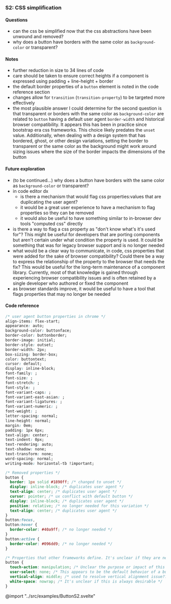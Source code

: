 ### S2: CSS simplification

#### Questions

- can the css be simplified now that the css abstractions have been unwound and removed?
- why does a button have borders with the same color as `background-color` or transparent?

#### Notes

- further reduction in size to 34 lines of code
- care should be taken to ensure correct heights if a component is expressed using padding + line-height + border
- the default border properties of a `button` element is noted in the code reference section
- changes allow for `transition` (`transition-property`) to be targeted more effectively
- the most plausible answer I could determine for the second question is that transparent or borders with the same color as `background-color` are related to `button` having a default user agent `border-width` and historical browser compatibility. It appears this has been in practice since bootstrap era css frameworks. This choice likely predates the `unset` value. Additionally, when dealing with a design system that has bordered, ghost, or other design variations, setting the border to transparent or the same color as the background might work around sizing issues where the size of the border impacts the dimensions of the button

#### Future exploration

- (to be continued...) why does a button have borders with the same color as `background-color` or transparent?
- in code editor dx
  - is there a mechanism that would flag css properties:values that are duplicating the user agent?
  - it would be a great user experience to have a mechanism to flag properties so they can be removed
  - it would also be useful to have something similar to in-browser dev tools "computed css" directly
- is there a way to flag a css property as "don't know what's it's used for"? This might be useful for developers that are porting components but aren't certain under what condition the property is used. It could be something that was for legacy browser support and is no longer needed
- what would be a clear way to communicate, in code, css properties that were added for the sake of browser compatibility? Could there be a way to express the relationship of the property to the browser that needs the fix? This would be useful for the long-term maintenance of a component library. Currently, most of that knowledge is gained through experiencing browser compatibility issues and is often retained by a single developer who authored or fixed the component
- as browser standards improve, it would be useful to have a tool that flags properties that may no longer be needed

#### Code reference

```css
/* user agent button properties in chrome */
align-items: flex-start;
appearance: auto;
background-color: buttonface;
border-color: buttonborder;
border-image: initial;
border-style: outset;
border-width: 2px;
box-sizing: border-box;
color: buttontext;
cursor: default;
display: inline-block;
font-family: ;
font-size: ;
font-stretch: ;
font-style: ;
font-variant-caps: ;
font-variant-east-asian: ;
font-variant-ligatures: ;
font-variant-numeric: ;
font-weight: ;
letter-spacing: normal;
line-height: normal;
margin: 0em;
padding: 1px 6px;
text-align: center;
text-indent: 0px;
text-rendering: auto;
text-shadow: none;
text-transform: none;
word-spacing: normal;
writing-mode: horizontal-tb !important;
```

```css
/* Removed properties */
button {
  border: 1px solid #1890ff; /* changed to unset */
  display: inline-block; /* duplicates user agent */
  text-align: center; /* duplicates user agent */
  cursor: pointer; /* ux conflict with default button */
  display: inline-block; /* duplicates user agent */
  position: relative; /* no longer needed for this variation */
  text-align: center; /* duplicates user agent */
}
button:focus,
button:hover {
  border-color: #40a9ff; /* no longer needed */
}
button:active {
  border-color: #096dd9; /* no longer needed */
}
```

```css
/* Properties that other frameworks define. It's unclear if they are needed */
button {
  touch-action: manipulation; /* Unclear the purpose or impact of this property */
  user-select: none; /* This appears to be the default behavior of a button */
  vertical-align: middle; /* used to resolve vertical alignment issue?? */
  white-space: nowrap; /* It's unclear if this is always desirable */
}
```

@import "../src/examples/ButtonS2.svelte"
